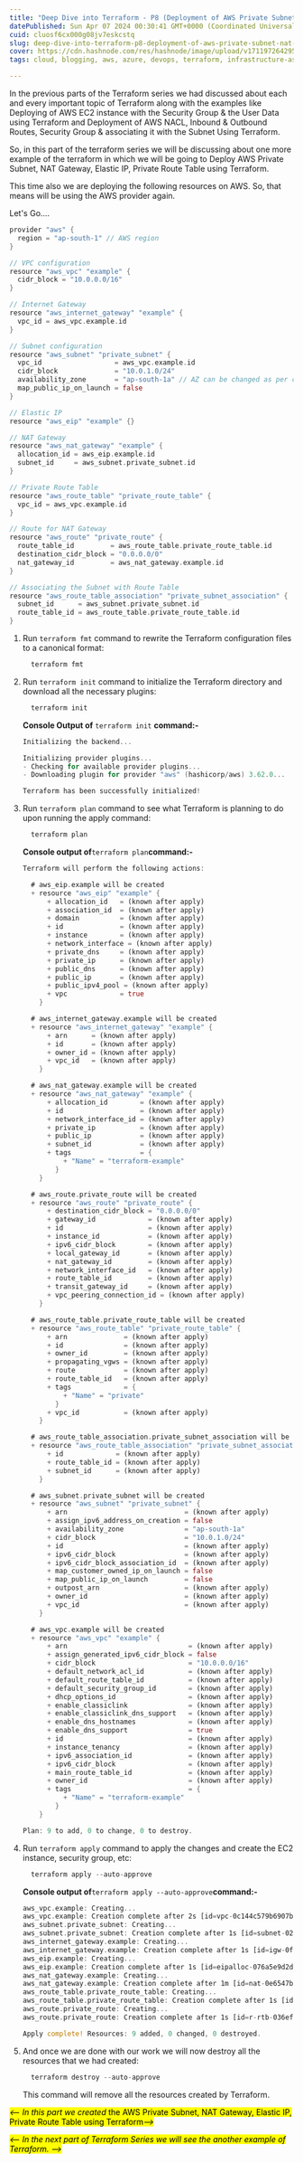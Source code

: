 ```yaml
---
title: "Deep Dive into Terraform - P8 (Deployment of AWS Private Subnet, NAT Gateway, Elastic IP, Private Route Table using Terraform)"
datePublished: Sun Apr 07 2024 00:30:41 GMT+0000 (Coordinated Universal Time)
cuid: cluosf6cx000g08jv7eskcstq
slug: deep-dive-into-terraform-p8-deployment-of-aws-private-subnet-nat-gateway-elastic-ip-private-route-table-using-terraform
cover: https://cdn.hashnode.com/res/hashnode/image/upload/v1711972642958/a5cf4344-85e9-4235-9528-1d379d1da881.png
tags: cloud, blogging, aws, azure, devops, terraform, infrastructure-as-code, gcp, devsecops, 2articles1week, technical-writing-1, devops-articles, terraform-cloud, infrastructure-management, terraform-aws-infrastructureascode-provisioning-automation-cloudcomputing

---
```


In the previous parts of the Terraform series we had discussed about each and every important topic of Terraform along with the examples like Deploying of AWS EC2 instance with the Security Group & the User Data using Terraform and Deployment of AWS NACL, Inbound & Outbound Routes, Security Group & associating it with the Subnet Using Terraform.

So, in this part of the terraform series we will be discussing about one more example of the terraform in which we will be going to Deploy AWS Private Subnet, NAT Gateway, Elastic IP, Private Route Table using Terraform.

This time also we are deploying the following resources on AWS. So, that means will be using the AWS provider again.

Let's Go....

```rust
provider "aws" {
  region = "ap-south-1" // AWS region
}

// VPC configuration
resource "aws_vpc" "example" {
  cidr_block = "10.0.0.0/16"
}

// Internet Gateway
resource "aws_internet_gateway" "example" {
  vpc_id = aws_vpc.example.id
}

// Subnet configuration
resource "aws_subnet" "private_subnet" {
  vpc_id                  = aws_vpc.example.id
  cidr_block              = "10.0.1.0/24"
  availability_zone       = "ap-south-1a" // AZ can be changed as per choice 
  map_public_ip_on_launch = false
}

// Elastic IP
resource "aws_eip" "example" {}

// NAT Gateway
resource "aws_nat_gateway" "example" {
  allocation_id = aws_eip.example.id
  subnet_id     = aws_subnet.private_subnet.id
}

// Private Route Table
resource "aws_route_table" "private_route_table" {
  vpc_id = aws_vpc.example.id
}

// Route for NAT Gateway
resource "aws_route" "private_route" {
  route_table_id         = aws_route_table.private_route_table.id
  destination_cidr_block = "0.0.0.0/0"
  nat_gateway_id         = aws_nat_gateway.example.id
}

// Associating the Subnet with Route Table
resource "aws_route_table_association" "private_subnet_association" {
  subnet_id      = aws_subnet.private_subnet.id
  route_table_id = aws_route_table.private_route_table.id
}
```

1. Run `terraform fmt` command to rewrite the Terraform configuration files to a canonical format:
    
    ```powershell
      terraform fmt
    ```
    
2. Run `terraform init` command to initialize the Terraform directory and download all the necessary plugins:
    
    ```powershell
      terraform init
    ```
    
    **Console Output of** `terraform init` **command:-**
    
    ```powershell
    Initializing the backend...
    
    Initializing provider plugins...
    - Checking for available provider plugins...
    - Downloading plugin for provider "aws" (hashicorp/aws) 3.62.0...
    
    Terraform has been successfully initialized!
    ```
    
3. Run `terraform plan` command to see what Terraform is planning to do upon running the apply command:
    
    ```rust
      terraform plan
    ```
    
    **Console output of**`terraform plan`**command:-**
    
    ```rust
    Terraform will perform the following actions:
    
      # aws_eip.example will be created
      + resource "aws_eip" "example" {
          + allocation_id   = (known after apply)
          + association_id  = (known after apply)
          + domain          = (known after apply)
          + id              = (known after apply)
          + instance        = (known after apply)
          + network_interface = (known after apply)
          + private_dns     = (known after apply)
          + private_ip      = (known after apply)
          + public_dns      = (known after apply)
          + public_ip       = (known after apply)
          + public_ipv4_pool = (known after apply)
          + vpc             = true
        }
    
      # aws_internet_gateway.example will be created
      + resource "aws_internet_gateway" "example" {
          + arn      = (known after apply)
          + id       = (known after apply)
          + owner_id = (known after apply)
          + vpc_id   = (known after apply)
        }
    
      # aws_nat_gateway.example will be created
      + resource "aws_nat_gateway" "example" {
          + allocation_id        = (known after apply)
          + id                   = (known after apply)
          + network_interface_id = (known after apply)
          + private_ip           = (known after apply)
          + public_ip            = (known after apply)
          + subnet_id            = (known after apply)
          + tags                 = {
              + "Name" = "terraform-example"
            }
        }
    
      # aws_route.private_route will be created
      + resource "aws_route" "private_route" {
          + destination_cidr_block = "0.0.0.0/0"
          + gateway_id             = (known after apply)
          + id                     = (known after apply)
          + instance_id            = (known after apply)
          + ipv6_cidr_block        = (known after apply)
          + local_gateway_id       = (known after apply)
          + nat_gateway_id         = (known after apply)
          + network_interface_id   = (known after apply)
          + route_table_id         = (known after apply)
          + transit_gateway_id     = (known after apply)
          + vpc_peering_connection_id = (known after apply)
        }
    
      # aws_route_table.private_route_table will be created
      + resource "aws_route_table" "private_route_table" {
          + arn              = (known after apply)
          + id               = (known after apply)
          + owner_id         = (known after apply)
          + propagating_vgws = (known after apply)
          + route            = (known after apply)
          + route_table_id   = (known after apply)
          + tags             = {
              + "Name" = "private"
            }
          + vpc_id           = (known after apply)
        }
    
      # aws_route_table_association.private_subnet_association will be created
      + resource "aws_route_table_association" "private_subnet_association" {
          + id             = (known after apply)
          + route_table_id = (known after apply)
          + subnet_id      = (known after apply)
        }
    
      # aws_subnet.private_subnet will be created
      + resource "aws_subnet" "private_subnet" {
          + arn                             = (known after apply)
          + assign_ipv6_address_on_creation = false
          + availability_zone               = "ap-south-1a"
          + cidr_block                      = "10.0.1.0/24"
          + id                              = (known after apply)
          + ipv6_cidr_block                 = (known after apply)
          + ipv6_cidr_block_association_id  = (known after apply)
          + map_customer_owned_ip_on_launch = false
          + map_public_ip_on_launch         = false
          + outpost_arn                     = (known after apply)
          + owner_id                        = (known after apply)
          + vpc_id                          = (known after apply)
        }
    
      # aws_vpc.example will be created
      + resource "aws_vpc" "example" {
          + arn                              = (known after apply)
          + assign_generated_ipv6_cidr_block = false
          + cidr_block                       = "10.0.0.0/16"
          + default_network_acl_id           = (known after apply)
          + default_route_table_id           = (known after apply)
          + default_security_group_id        = (known after apply)
          + dhcp_options_id                  = (known after apply)
          + enable_classiclink               = (known after apply)
          + enable_classiclink_dns_support   = (known after apply)
          + enable_dns_hostnames             = (known after apply)
          + enable_dns_support               = true
          + id                               = (known after apply)
          + instance_tenancy                 = (known after apply)
          + ipv6_association_id              = (known after apply)
          + ipv6_cidr_block                  = (known after apply)
          + main_route_table_id              = (known after apply)
          + owner_id                         = (known after apply)
          + tags                             = {
              + "Name" = "terraform-example"
            }
        }
    
    Plan: 9 to add, 0 to change, 0 to destroy.
    ```
    
4. Run `terraform apply` command to apply the changes and create the EC2 instance, security group, etc:
    
    ```rust
      terraform apply --auto-approve
    ```
    
    **Console output of**`terraform apply --auto-approve`**command:-**
    
    ```rust
    aws_vpc.example: Creating...
    aws_vpc.example: Creation complete after 2s [id=vpc-0c144c579b6907b8e]
    aws_subnet.private_subnet: Creating...
    aws_subnet.private_subnet: Creation complete after 1s [id=subnet-0219d712f44f4b89e]
    aws_internet_gateway.example: Creating...
    aws_internet_gateway.example: Creation complete after 1s [id=igw-0f67a1244b1a27241]
    aws_eip.example: Creating...
    aws_eip.example: Creation complete after 1s [id=eipalloc-076a5e9d2d58d6f4a]
    aws_nat_gateway.example: Creating...
    aws_nat_gateway.example: Creation complete after 1m [id=nat-0e6547b5bfa2df5d1]
    aws_route_table.private_route_table: Creating...
    aws_route_table.private_route_table: Creation complete after 1s [id=rtb-036ef9a527f52d271]
    aws_route.private_route: Creating...
    aws_route.private_route: Creation complete after 1s [id=r-rtb-036ef9a527f52d2710.0.0.0/0]
    
    Apply complete! Resources: 9 added, 0 changed, 0 destroyed.
    ```
    
5. And once we are done with our work we will now destroy all the resources that we had created:
    
    ```rust
      terraform destroy --auto-approve
    ```
    
    This command will remove all the resources created by Terraform.
    

*<mark>&lt;-- In this part we created </mark>* <mark>the AWS Private Subnet, NAT Gateway, Elastic IP, Private Route Table using Terraform</mark>*<mark>--&gt;</mark>*

*<mark>&lt;-- In the next part of Terraform Series we will see the another example of Terraform. --&gt;</mark>*
